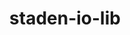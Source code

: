 ---
title: "staden-io-lib"
layout: cache
categories: [package, develop]
meta: {"versions": ["1.15.0"], "compilers": ["gcc@=7.3.1"], "oss": ["amzn2"], "platforms": ["linux"], "targets": ["aarch64", "x86_64_v3"], "stacks": ["aws-isc", "aws-isc-aarch64", "root"], "num_specs": 10, "num_specs_by_stack": {"root": 10, "aws-isc-aarch64": 5, "aws-isc": 5}}
spec_details: [{"hash": "izruvj4q3mam3hhvhptrt7hqcqgsla3x", "compiler": "gcc@=7.3.1", "versions": ["1.15.0"], "os": "amzn2", "platform": "linux", "target": "aarch64", "variants": ["build_system=autotools", "~curl", "+libdeflate", "~shared"], "stacks": ["root", "aws-isc-aarch64"], "size": "-", "tarball": "https://binaries.spack.io/develop/build_cache/linux-amzn2-aarch64/gcc-7.3.1/staden-io-lib-1.15.0/linux-amzn2-aarch64-gcc-7.3.1-staden-io-lib-1.15.0-izruvj4q3mam3hhvhptrt7hqcqgsla3x.spack"}, {"hash": "yiladkvw6cfe3ynrbewqzfbjbw276c5a", "compiler": "gcc@=7.3.1", "versions": ["1.15.0"], "os": "amzn2", "platform": "linux", "target": "aarch64", "variants": ["build_system=autotools", "~curl", "+libdeflate", "~shared"], "stacks": ["root", "aws-isc-aarch64"], "size": "-", "tarball": "https://binaries.spack.io/develop/build_cache/linux-amzn2-aarch64/gcc-7.3.1/staden-io-lib-1.15.0/linux-amzn2-aarch64-gcc-7.3.1-staden-io-lib-1.15.0-yiladkvw6cfe3ynrbewqzfbjbw276c5a.spack"}, {"hash": "5iye6hdfwo7yugr4s4vvuqapffocxsiv", "compiler": "gcc@=7.3.1", "versions": ["1.15.0"], "os": "amzn2", "platform": "linux", "target": "aarch64", "variants": ["build_system=autotools", "~curl", "+libdeflate", "~shared"], "stacks": ["root", "aws-isc-aarch64"], "size": "-", "tarball": "https://binaries.spack.io/develop/build_cache/linux-amzn2-aarch64/gcc-7.3.1/staden-io-lib-1.15.0/linux-amzn2-aarch64-gcc-7.3.1-staden-io-lib-1.15.0-5iye6hdfwo7yugr4s4vvuqapffocxsiv.spack"}, {"hash": "2yovcfaj6x7x5jax6enwwhekzrdv7meb", "compiler": "gcc@=7.3.1", "versions": ["1.15.0"], "os": "amzn2", "platform": "linux", "target": "aarch64", "variants": ["build_system=autotools", "~curl", "+libdeflate", "~shared"], "stacks": ["root", "aws-isc-aarch64"], "size": "-", "tarball": "https://binaries.spack.io/develop/build_cache/linux-amzn2-aarch64/gcc-7.3.1/staden-io-lib-1.15.0/linux-amzn2-aarch64-gcc-7.3.1-staden-io-lib-1.15.0-2yovcfaj6x7x5jax6enwwhekzrdv7meb.spack"}, {"hash": "zoh7a7cptdjlncnc5t6uucrm2kdikvuu", "compiler": "gcc@=7.3.1", "versions": ["1.15.0"], "os": "amzn2", "platform": "linux", "target": "aarch64", "variants": ["build_system=autotools", "~curl", "+libdeflate", "~shared"], "stacks": ["root", "aws-isc-aarch64"], "size": "-", "tarball": "https://binaries.spack.io/develop/build_cache/linux-amzn2-aarch64/gcc-7.3.1/staden-io-lib-1.15.0/linux-amzn2-aarch64-gcc-7.3.1-staden-io-lib-1.15.0-zoh7a7cptdjlncnc5t6uucrm2kdikvuu.spack"}, {"hash": "xnq57fyl7hah6ek7q63xf6acvpsotfzg", "compiler": "gcc@=7.3.1", "versions": ["1.15.0"], "os": "amzn2", "platform": "linux", "target": "x86_64_v3", "variants": ["build_system=autotools", "~curl", "+libdeflate", "~shared"], "stacks": ["root", "aws-isc"], "size": "-", "tarball": "https://binaries.spack.io/develop/build_cache/linux-amzn2-x86_64_v3/gcc-7.3.1/staden-io-lib-1.15.0/linux-amzn2-x86_64_v3-gcc-7.3.1-staden-io-lib-1.15.0-xnq57fyl7hah6ek7q63xf6acvpsotfzg.spack"}, {"hash": "argqx2kj472wjcbsxiekqjmllocfqyjv", "compiler": "gcc@=7.3.1", "versions": ["1.15.0"], "os": "amzn2", "platform": "linux", "target": "x86_64_v3", "variants": ["build_system=autotools", "~curl", "+libdeflate", "~shared"], "stacks": ["root", "aws-isc"], "size": "-", "tarball": "https://binaries.spack.io/develop/build_cache/linux-amzn2-x86_64_v3/gcc-7.3.1/staden-io-lib-1.15.0/linux-amzn2-x86_64_v3-gcc-7.3.1-staden-io-lib-1.15.0-argqx2kj472wjcbsxiekqjmllocfqyjv.spack"}, {"hash": "tutxrm7wjj2pwq6jweopfvjkr24gbuvg", "compiler": "gcc@=7.3.1", "versions": ["1.15.0"], "os": "amzn2", "platform": "linux", "target": "x86_64_v3", "variants": ["build_system=autotools", "~curl", "+libdeflate", "~shared"], "stacks": ["root", "aws-isc"], "size": "-", "tarball": "https://binaries.spack.io/develop/build_cache/linux-amzn2-x86_64_v3/gcc-7.3.1/staden-io-lib-1.15.0/linux-amzn2-x86_64_v3-gcc-7.3.1-staden-io-lib-1.15.0-tutxrm7wjj2pwq6jweopfvjkr24gbuvg.spack"}, {"hash": "k4uisnry4zrqsm5r4gzppytmug6lixfj", "compiler": "gcc@=7.3.1", "versions": ["1.15.0"], "os": "amzn2", "platform": "linux", "target": "x86_64_v3", "variants": ["build_system=autotools", "~curl", "+libdeflate", "~shared"], "stacks": ["root", "aws-isc"], "size": "-", "tarball": "https://binaries.spack.io/develop/build_cache/linux-amzn2-x86_64_v3/gcc-7.3.1/staden-io-lib-1.15.0/linux-amzn2-x86_64_v3-gcc-7.3.1-staden-io-lib-1.15.0-k4uisnry4zrqsm5r4gzppytmug6lixfj.spack"}, {"hash": "2b7jkrhulkqn3ziarhdtifz2qr6c2qjf", "compiler": "gcc@=7.3.1", "versions": ["1.15.0"], "os": "amzn2", "platform": "linux", "target": "x86_64_v3", "variants": ["build_system=autotools", "~curl", "+libdeflate", "~shared"], "stacks": ["root", "aws-isc"], "size": "-", "tarball": "https://binaries.spack.io/develop/build_cache/linux-amzn2-x86_64_v3/gcc-7.3.1/staden-io-lib-1.15.0/linux-amzn2-x86_64_v3-gcc-7.3.1-staden-io-lib-1.15.0-2b7jkrhulkqn3ziarhdtifz2qr6c2qjf.spack"}]
---